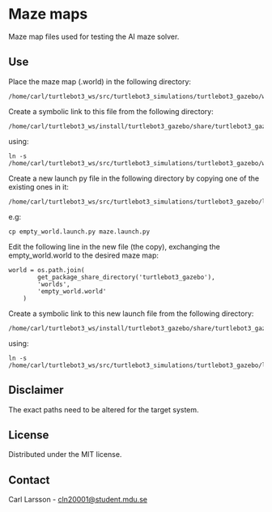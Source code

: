 # Maze maps
Maze map files used for testing the AI maze solver.

## Use
Place the maze map (.world) in the following directory:
```
/home/carl/turtlebot3_ws/src/turtlebot3_simulations/turtlebot3_gazebo/worlds
```
Create a symbolic link to this file from the following directory:
```
/home/carl/turtlebot3_ws/install/turtlebot3_gazebo/share/turtlebot3_gazebo/worlds
```
using:
```
ln -s /home/carl/turtlebot3_ws/src/turtlebot3_simulations/turtlebot3_gazebo/worlds/maze.world
```

Create a new launch py file in the following directory by copying one of the existing ones in it:
```
/home/carl/turtlebot3_ws/src/turtlebot3_simulations/turtlebot3_gazebo/launch
```
e.g:
```
cp empty_world.launch.py maze.launch.py
```
Edit the following line in the new file (the copy), exchanging the empty_world.world to the desired maze map:
```
world = os.path.join(
        get_package_share_directory('turtlebot3_gazebo'),
        'worlds',
        'empty_world.world'
    )
```
Create a symbolic link to this new launch file from the following directory:
```
/home/carl/turtlebot3_ws/install/turtlebot3_gazebo/share/turtlebot3_gazebo/launch
```
using:
```
ln -s /home/carl/turtlebot3_ws/src/turtlebot3_simulations/turtlebot3_gazebo/launch/maze.launch.py
```

## Disclaimer
The exact paths need to be altered for the target system.

## License
Distributed under the MIT license.


## Contact
Carl Larsson - cln20001@student.mdu.se
